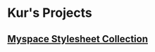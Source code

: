# Kur's Projects

## [Myspace Stylesheet Collection](https://fluffapparition.github.io/kurs-myspace-themes/)
